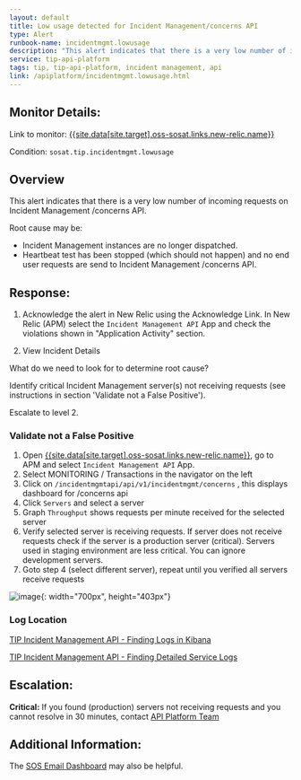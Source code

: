 ```yaml
---
layout: default
title: Low usage detected for Incident Management/concerns API
type: Alert
runbook-name: incidentmgmt.lowusage
description: "This alert indicates that there is a very low number of incoming requests on Incident Management/concerns API."
service: tip-api-platform
tags: tip, tip-api-platform, incident management, api
link: /apiplatform/incidentmgmt.lowusage.html
---
```


## Monitor Details:
Link to monitor: [{{site.data[site.target].oss-sosat.links.new-relic.name}}]({{site.data[site.target].oss-sosat.links.new-relic.link}})

Condition: `sosat.tip.incidentmgmt.lowusage`

## Overview
This alert indicates that there is a very low number of incoming requests on Incident Management /concerns API.

Root cause may be:

- Incident Management instances are no longer dispatched.
- Heartbeat test has been stopped (which should not happen) and no end user requests are send to Incident Management /concerns API.

## Response:
1. Acknowledge the alert in New Relic using the Acknowledge Link.
In New Relic (APM) select the `Incident Management API` App and check the violations shown in "Application Activity" section.

2. View Incident Details

What do we need to look for to determine root cause?

Identify critical Incident Management server(s) not receiving requests (see instructions in section 'Validate not a False Positive').

Escalate to level 2.


### Validate not a False Positive

1. Open [{{site.data[site.target].oss-sosat.links.new-relic.name}}]({{site.data[site.target].oss-sosat.links.new-relic.link}}), go to APM and select `Incident Management API` App.
2. Select MONITORING / Transactions in the navigator on the left
3. Click on `/incidentmgmtapi/api/v1/incidentmgmt/concerns` , this displays dashboard for /concerns api
4. Click `Servers` and select a server
5. Graph `Throughput` shows requests per minute received for the selected server
6. Verify selected server is receiving requests. If server does not receive requests check if the server is a production server (critical). Servers used in staging environment are less critical. You can ignore development servers.
7. Goto step 4 (select different server), repeat until you verified all servers receive requests

![image]({{site.baseurl}}/docs/runbooks/apiplatform/images/incidentmgmt_howto_lowusage.jpg){: width="700px", height="403px"}


### Log Location

[TIP Incident Management API - Finding Logs in Kibana]({{site.baseurl}}/docs/runbooks/apiplatform/How_To/TIPIncidentManagement_FindingLogsInKibana.html)

[TIP Incident Management API - Finding Detailed Service Logs]({{site.baseurl}}/docs/runbooks/apiplatform/How_To/TIPIncidentManagement_FindingDetailedServiceLogs.html)


## Escalation:

**Critical:** If you found (production) servers not receiving requests and you cannot resolve in 30 minutes, contact [API Platform Team](https://pages.github.ibm.com/cloud-sre/runbooks/docs/runbooks/apiplatform/ibm/Contact_OSS_DEV_Team.html) 

## Additional Information:
The [SOS Email Dashboard]({{site.data[site.target].oss-sosat.links.new-relic-insight.link}}/accounts/1387904/dashboards/302521) may also be helpful.


